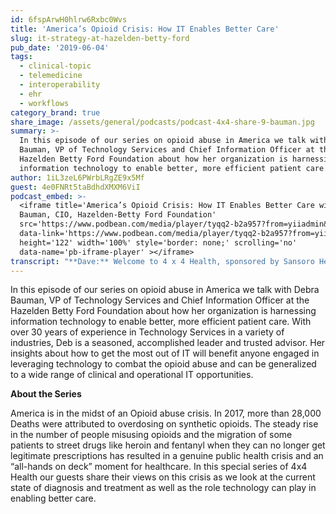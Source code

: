```yaml
---
id: 6fspArwH0hlrw6Rxbc0Wvs
title: 'America’s Opioid Crisis: How IT Enables Better Care'
slug: it-strategy-at-hazelden-betty-ford
pub_date: '2019-06-04'
tags:
  - clinical-topic
  - telemedicine
  - interoperability
  - ehr
  - workflows
category_brand: true
share_image: /assets/general/podcasts/podcast-4x4-share-9-bauman.jpg
summary: >-
  In this episode of our series on opioid abuse in America we talk with Debra
  Bauman, VP of Technology Services and Chief Information Officer at the
  Hazelden Betty Ford Foundation about how her organization is harnessing
  information technology to enable better, more efficient patient care.
author: 1iL3zeL6PWrbLRgZE9x5Mf
guest: 4e0FNRt5taBdhdXMXM6ViI
podcast_embed: >-
  <iframe title='America’s Opioid Crisis: How IT Enables Better Care with Debra
  Bauman, CIO, Hazelden-Betty Ford Foundation'
  src='https://www.podbean.com/media/player/tyqq2-b2a957?from=yiiadmin&download=1&version=1'
  data-link='https://www.podbean.com/media/player/tyqq2-b2a957?from=yiiadmin&download=1&version=1'
  height='122' width='100%' style='border: none;' scrolling='no'
  data-name='pb-iframe-player' ></iframe>
transcript: "**Dave:** Welcome to 4 x 4 Health, sponsored by Sansoro Health. Sansoro Health, integration at the speed of innovation. Check them out at [www.sansorohealth.com](http://www.sansorohealth.com). I’m your host Dr. Dave Levin. America is in the midst of an Opioid Abuse Crisis. Consider some of this statistic reported by the US Department of Health and Human Services or HHS. It’s estimated that in 2017, more than 28,000 deaths were attributed to overdosing on synthetic opioids which translates to more than a 130 deaths every day. Us of great concern is to study rise in the number of people misusing opioids for the first-time. In 2016, two million people misused prescription opioids for the first-time and reflecting the fact that patients often move on to street drugs when they can no longer get legitimate prescriptions, 81,000 people used Heroin for the first time. This is a genuine crisis and an all hands-on-deck moment for healthcare. In response HHS has proposed a five-point plan that’s designed to lead to better prevention, treatment and recovery services, enhance data collection and research, improve pain management and increased targeting of overdose reversing drugs like Naloxone. In this special series of 4 x 4 Health, our guests share their views on the crisis as we look at the current state of diagnosis and treatment as well as the role technology can play in enabling better care. Today I’m talking with Debra Bauman, VP of Technology Services and Chief Information Officer at the Hazelden Betty Ford Foundation . Deb joined Hazelden Betty Ford Foundation\_ in 2015, bringing with her over 30 years of experience in technology services. She served in a variety of roles in different industries including Group President for Bremer Bank, Vice President for Target Technology Services where she was in charge of Financial Services, Technology and [target.com](http://www.target.com) and Chief Information Officer for Sun Country Airlines. Deb is also a trusted advisor. She’s been a Member of the Strategic Advisory Board for FIS Global Solutions, a board member for several startups and a Member of the Advisory Board for the Sophia Fund and Angel Investment Firm. She’s Chairman of the Board of the Non-profit Bridge for Youth and also serves of the Board of the Women’s Health Leadership Trust. As you can tell from this introduction, Deb has a wealth of experience in Information Technology and the leadership skills that enable her teams to get things done. I’ve had the pleasure of working directly with her and can affirm she also has the courage to pursue her ideas even when they don’t square with a conventional wisdom of today’s Health IT. She possesses vision, strong leadership skills and the diversity of experience and knowledge that we need in the mix to help us reinvent the US Healthcare System. We’re glad she’s here today. Welcome to 4 x 4 Health, Deb.\n\n**Deb:** Thank you Dave, it’s good to be here.\n\n**Dave:** Before we get into the Opioid discussion, I’d like to ask you my usual opening question. So, take a moment and tell us a little bit about yourself and your organization.\n\n**Deb:** Well, as Dave mentioned, I’ve been in technology for several decades and what led me to technology in the first place was that I was actually a Business Major, a Marketing Major in college. But I started to understand that really enabling technology is more of a business problem and bringing a business perspective to it. It has really enabled me to be successful in my career over the years. So, I tend to have a little bit different view in some cases than some of my colleagues when looking at technology and potential technology solutions.\n\n**Dave:** That’s really interesting. And of course, as we said in the intro, you really, you started in other fields. I’m always interested in why people gravitated to healthcare at some point in their career. So, if you don’t mind sharing that, how did you end up at healthcare?\n\n**Deb:** Well, my career took some twists and turns and I went from industry to industry and that was not a planned roadmap for my career, it just sort of worked out that way. I was approached by a recruiter and Hazelden Betty Ford had merged and they were looking for a leader that could bring broad experience into the organization and I had always wanted to work in healthcare, it just the opportunity had never presented itself in the past as well as being an experienced executive and looking at how do I want to end my career, I really wanted to focus on an organization that I could feel very strongly about their mission and what they’re doing to improve healthcare for our country and the world and Hazelden Betty Ford is exactly that organization. So, I was drawn to it once I learned the opportunity. I’ve been thrilled to be here and have enjoyed it almost four years that I have been here.\n\n**Dave:** Well, we definitely need a mix of people in this and this has been a theme of the podcast about looking for this right mix of new ideas and old ideas and people that are marinated in healthcare and people that are new to it. And the theory of the podcast anyway is that, it’s through that mashup, something good is gonna happen. So, it’s great to have someone of your experience involved. Take one more minute and tell us a bit more about Hazelden Betty Ford Foundation\_ and their mission.\n\n**Deb:** Hazelden Betty Ford Foundation is an amazing organization. I really didn’t know the extent to which they serve people in recovery as well as other constituents, other people that are trying to learn more about recovery. And being from Minnesota, I was surprised about all the aspects of our organization. So, in addition to our core recovery services offerings, we have an accredited graduate school in addiction studies, we have a prominent research division that does a lot of important research and connection with organizations like Mayo and we have the world’s largest publisher of Addiction Literature in Products and Services that we sell across the globe. So, all of that from Hazelden Betty Ford Foundation\_ Headquarter in Minnesota to me was a surprise when I first started learning more about the organization.\n\n**Dave:** So, your role is to, among your many roles is to bring technology that enables that mission and we’re gonna drill in deeper specifically around the opioid abuse crisis. But tell us a little bit just in general, how you’ve approached that mission, what you see as some of the key pieces of technology and specifically Information Technology that enables that mission today and the way you look at it in the future?\n\n**Deb:** I think that as we’ve grown, a lot of what I just talked about in terms of our operating model has been more siloed in terms of how they operate and how they communicate in an enterprise level and what I have been stressing and bringing to the table and the whole organization is actually evolving to understand that all of the work that we do is integrated and together at an enterprise level as we look at all these different businesses, there’s a lot of overlap and a lot of commonality. And what we can do to make us even more effective as an organization is to extend beyond our traditional brick-and-mortar sites, our websites and really look at delivering our products and services and extending our reach to a number of different constituents, third-parties, hospitals, clinics, doctors, educational systems, and we can deliver the expertise that we have to support these other organizations in new and different ways. So, my job as a Technology Leader is to figure out how to bring that all together.\n\n**Dave:** Well, and it’s, this is another theme that’s been of interest to me and we’ve talked about this some on the podcast. To me this is that bucket of virtualizing care, of ways to extend resources, ways to minimize the barriers of time and space and it’s a problem across healthcare. My impression is that, it’s a particularly acute problem in behavioral and mental health. Number one, because there’s a substantial disease burden. We don’t always recognize it or deal with it but it’s there and the other is just a general shortage of skilled providers in the area. Have I got this right? Please feel free to call BS on me at any time during this podcast.\n\n**Deb:** Ha, ha \\[Laugh\\]. No, no, you’re spot on in what you’re describing. And we have a great opportunity to leverage technology in a way that we haven’t done so before to extend our reach and our services. We’re very, very involved in looking at virtual delivery models, a telemedicine, telehealth and there’s a variety of ways in which we believe we have opportunities to leverage that technology, the internet of things, all of the technology that is really, readily available, now, in other industries are taking advantage of are things that we are looking into. And I’m strategically incorporating into our model going forward.\n\n**Dave:** One of the areas of particular concern in healthcare information systems in general but I think particularly when we’re talking about sensitive areas like, mental health, addiction, behavioral health issues is privacy and security. And it’s a general challenge across our industry and one that we have much work to do, I think. But you’re in a, I think in a situation where it’s particularly important. Could you speak about that for a moment, the way you look at that issue and any particular activities at Hazelden Betty Ford around safeguarding the privacy and security of patient data?\n\n**Deb:** That is something that we are super focused on. You know, this is a highly regulated industry. I’ve been in highly regulated industries in the past including banking and airlines but healthcare and on top of that behavioral health is extremely regulated. We are subject to additional regulations in addition to the traditional healthcare HIPAA regulations. We have something that’s referred to as 42 CFR Part-2 which is an additional layer of security on top of HIPAA that further restricts and protects the information of the patients that we serve so that does create constraints for us in terms of how we can leverage technology and not risk violating any of those regulations. So, we spent a huge amount of time at making sure that we don’t do that.\n\n**Dave:** Well, we may have to have you come back for a deeper dive into that and maybe a comparison of the regulatory burden across different industries but we’ll save that for a future discussion.\n\n**Deb:** Okay.\n\n**Dave:** What I’d like to do now is turn our focus more specifically to the opioid abuse crisis. And my first question to you is really a personal one. You know, in your role at Hazelden, how did this arrive on your radar, how did you become involved and what has your journey been in support of their efforts to address this?\n\n**Deb:** The opioid crisis was really coming to ahead right about the time I joined the organization and Hazelden Betty Ford had already done some ground-breaking work in developing a program called Core-12 and what Core-12 does is incorporates our more traditional treatment model for alcohol along with what’s called medically assisted treatment are the use of additional medicine to help an individual get through to recovery from opioids. Opioids are tricky business, they’re harder to treat and it’s a tough journey for the patients that are going through recovery. So, how I became involved is trying to help enable technology that can help measure the outcomes of different forms of treatment and their corresponding outcomes and what is the more positive treatment path versus another path in helping our providers to understand what is most effective in treating an opioid patient. It’s a different model, it’s very different even though it’s still addiction medicine, it’s different, it’s the tough one to treat.\n\n**Dave:** Well, that’s a really interesting. Let’s go a little deeper on that. So, if I heard you correctly, you’re collecting outcomes measures, helping your clinical team evaluate different treatment approaches and the results you’re getting with different patient populations as a clinical research that allows you to refine those approaches as you go forward. Did I get that right?\n\n**Deb:** Right. So, what we do is we have a feedback informed treatment model that we apply and that model then allows us to provide assessments and questionnaires and different tools to patients to help them share where they’re at in their recovery journey and then from that our clinicians are taking that data and they’re analyzing that data and it allows them also to become more proactive when they see warning signs or signs of relapse that they can jump in and react more quickly. And it’s a closed-loop kind of a treatment model where they are continually refining their treatment plans based on the information they’re receiving. So, they need a technology solution that supports that entire closed-loop process. So, we are providing that.\n\n**Dave:** That’s really terrific. The other thing you brought up was medication assisted therapy and the medication assisted treatment. And this is recognized now I think as one of the cornerstones of recovery. There’s been a challenge because there’s a severe shortage of credential providers that can provide this service. My understanding is that this is one of the places where virtualizing care could be helpful. Is that something you’re looking at or that you guys have put into place and if so, what have you learned from that experience?\n\n**Deb:** We are working very hard to partner with organizations that can provide the medication that’s required for our patients once they leave us if they still need that medication ongoing. So, we are establishing technology tools to help in capturing partners that we can work with that can provide the service so that when a patient does leave us and we can refer them to qualified people to continue their care.\n\n**Dave:** So, so far what we’ve talked about is a couple of things, sort of care paths and the ability to collect outcomes and then adjust treatment based on that. We’ve been talking little bit about virtualizing care, technologies that allow us to spread the resources more efficiently or more effectively. What other key areas are you working in or what challenges are you trying to address right now?\n\n**Deb:** One of the key things that I’m trying to help enable the organization to do is to be able to provide more of a 360-degree view of our patients. What we don’t know right now is we can have a patient that’s gone through treatment. They may have taken courses at our graduate school. They may have donated money to us and they could be an employee and they could have worked with us in other ways, they could have been a referral or referred to us. So, there’s all these additional ways to have a relationship with us besides our traditional treatment. Yet, all of that information exists in all different areas and all different systems across the foundation. And I am working with the business leaders to pull all that information together. So, we are aware of any and all ways that a patient may interact with Hazelton Betty Ford and that, by doing that, then we can continue to have a relationship and we can also strengthen the relationship that’s already there by an understanding of how they are reaching out to us.\n\n**Dave:** We’ve been discussing the opioid abuse crisis with Deb Bauman and, Chief Information Officer at Hazelden Betty Ford Foundation. If you’ve just joined us, Deb just hit a hot-button issue for me personally because I think what you’re describing is bringing CRM, Customer Relationship Management to healthcare. You and I talked about this recently. I think I got up on my soapbox and gave up an unwanted speech about this but I want to go deeper on this and I just wanna connect it to something you said at the top of the podcast about bringing a business view to this world and to me this is a really good example of that, really thinking about the, what is the business problem or opportunity here, how’s it been addressed in other industries and how might that map onto healthcare. I might be out over my skis a little bit here but like you I see real promise in adapting the tools and techniques of CRM that are primarily used for marketing today to the business of healthcare and to clinical practice. So, before I go off on my own rant about this, tell us a little bit more about, you know, what you see and what you think the possibilities are there.\n\n**Deb:** Yeah, I think you described it very well and coming from other industries, particularly coming from Target and understanding the importance of that CRM analysis to understand your customers or your patients and the power of that. And the fact that healthcare is really, you know, and I’ve worked in financial services and airlines and all those other industries that, you know, that is paramount to be able to understand that. And so, for healthcare, I just see this is as an enormous opportunity for us moving forward to provide better healthcare and to provide more personalized individual care because we’ll have all this additional information.\n\n**Dave:** Well, I agree with you completely and I think that great customer service if you will and great patient care can very much align and reinforce each other, they don’t have to be in conflict. And that providing better service and a better experience, providing a more personalized experienced as you’ve described it, it’s not only gonna be more pleasing to patients but I predict that it’s gonna allow us to deliver even more effective care. So, this is the point where my colleagues usually look at me like I’m nuts and that might be true but I could still be correct and you know, the way I’ve tried to describe it to them is, you know, modern marketing has developed really powerful tools to micro-target. Essentially are these very tight cohorts of individuals that share common characteristics. They understand these cohorts and what they respond to and they message us appropriately. When I compare that to the way we do this in healthcare, you know, we talk about diabetics or on a good day we might talk about Type-1 and Type-2. There’s a much further refining to be done here to understand patients and what motivates them and how to take advantage of that, leverage that for successful treatment. So, two diabetics, there’s a difference between the one that shops at Walmart and the one that shops at Target and what Zip Code you live in and all these other things. Again that, you know, on the one hand you might say, well that’s just marketing stuff, what does that have to do with healthcare? Well, what it has to do with is, is this is the leading edge of really personal \\[Unclear\\] in my view. So, I’m sorry, I know I did go kind of on a rant there but when I meet someone else that kind of sees what I see there, I get excited about it. So…\n\n**Deb:** I do too, I do too.\n\n**Dave:** Where do you think you’ll start? Because, you know, when I’ve talked to people about this idea, there’s so many different ways you could apply it to healthcare. What are your thoughts about where to get started with it?\n\n**Deb:** Well, we actually do have a strategy around how to get started and it’s kind of goes back to what you touched on where you know you start to look at a certain type of individual that has diabetes, that has common characteristics for us. What we wanna do is start doing something called risk stratification. So, if we can start collecting this information, you know, and then start to analyze the information, we will be much better prepared at the very onset when someone approaches us for treatment, that we feel that we can draw upon that information, compare it is to that individual and their profile and target more effective treatment. We believe right out of the gate based on having that base of information to compare to. So, that’s the first thing we see and then we also as I mentioned, when you’re in treatment with us, there again, we can use that information we believe to be more effective in the treatment plan that we put together for you. So, we just think it has enormous potential.\n\n**Dave:** Well, I do too. I mean, I have this really fundamental view that most of healthcare is about behavior change whether it’s adopting healthy behaviors to prevent illness or adopting the behaviors you need to care for a chronic disease or acute illness. And I just don’t think we’re very good at that in healthcare and that there’s a lot we can learn from industries that are good at it. The two that always interest me are marketing and behavioral economics. They seem to be fields that have, they have more insight into what motivates human beings and how to take advantage of that for their benefits.\n\n**Deb:** Mm-hmm.\n\n**Dave:** I see we kind of share that view.\n\n**Deb:** The other piece that I didn’t mention which is going to be very important, it is very important for behavioral health is that we are going to be required to do more measurement-based treatment and that’s going to be across the behavioral health industry. So, I think we are on the leading edge. I’m already thinking about how we’re going to be able to do that using data and technology. So, it feeds right into what is going to be an expectation of the industry as a whole.\n\n**Dave:** My next question might be a little bit of a curveball but one of the things that I’ve learned from my own experience with addiction and recovery is that this is also about the family and the social unit. It’s a disease of families really in a way. It’s not just about the individual. So, I’m curious, are there things that you do with technology at Hazelden that relate to that specifically or and I guess you can look at it both ways in engaging families and also, you know, dealing with privacy issues. So, hopefully that was a good question in there somewhere.\n\n**Deb:** Yes, and we do believe that, that is a key part of a successful outcome and we want to do more around that because we realized that we have a number of different constituents that we work with. We do have a family program, it’s a very formalized program. But we also have a children’s program. So, it’s for children of parents who are in treatment. So, there’s a lot of different areas that we touch upon it but what we wanna do is part of our strategy for the next few years is to figure out how do we put together a more formalized program around all of the people that are touched by the individual that’s in treatment.\n\n**Dave:** The next thing I’d like you to talk with us about is some of the challenges that you face and we’ve touched on this a little bit around security and privacy but in addition to those concerns, what are some of the biggest challenges you face in deploying and using Information Technology?\n\n**Deb:** I think for us in behavioral health it isn’t, you know, it isn’t always a straight forward as acute care or getting a knee replacement. You know, every person is different and, every person is going to go through the experience here differently and trying to apply technology that’s can scale and be standard, yet individualized enough to be effective in the course of treatment is a balancing act. And that’s I think for me and technology and trying to provide the best technology for our clinicians and our providers, that’s been a challenge.\n\n**Dave:** Give us a specific example of one of those challenges.\n\n**Deb:** We recently implemented a new EHR, Cerner and we have 14 different sites across the country. And each of those sites is staffed differently, provides a different combination of programs because we have residential, we have intensive outpatient, outpatient day treatment, silver living and then based on the type of providers and clinicians we have, they can vary from site-to-site based on what we offer there. So, trying to put it in place standard technology and standard processes to create, you know, a good experience, yet do it to support all of the various sites and their different configurations. It’s been a challenge for us trying to figure that out.\n\n**Dave:** And it’s in balance, right. I mean, there’s no one right answer here, it’s mostly the balance.\n\n**Deb:** And then every state has their own regulations which are different. And we’re in nine different states. So, then we have to make sure we’re adhering and based on what we talked about earlier, our strict privacy rules and then addressing the individual state regulations as additional complexity.\n\n**Dave:** So, what I heard and there are a couple things. One is that where we can in healthcare. We wanna standardize things, we like heaven pads and we like to be evidence based where we can. There’s always variations though. Some of those are just doodled local circumstances. How many people work here, what kind of rooms do we have, what services do we provide? So well, they can be personal tastes and preferences although I think increasingly in healthcare, we’re becoming a little more disciplined around those things and using evidence. You’ve also compared this to a joint replacement which is also interesting to me and I’m gonna speculate here a little bit. The typical joint replacement patient, it’s a pretty predictable course and series of, of that. So, not that there’s not some variation in there and, but it’s relatively predictable. I would speculate that in the patient population that Hazelden serves, there’s a lot more variability, there’ a lot more of two steps forward, one step back and that variability also presents a bigger challenge in this sort of customizing within a standard framework.\n\n**Deb:** It does and because the great majority of the time if there’s a substance use disorder. There’s usually some associated psychological issue as well and so peeling the onion if you will to get to the root of perhaps what caused the addiction in the first place could be varied and could be complicated. And so, how to address individual by individual, everybody’s different in terms of their particular situation.\n\n**Dave:** My last question around technology today is, are you looking at any of the cutting-edge innovational stuff, you know, I don’t know if it’s gonna work or not but it looks interesting. So, things like, gamification, chatbots, some of these technologies that at least their hints that they might be useful in healthcare and that they might be particularly useful in the arena of mental health and behavioral health. Any of that on the radar or is that too fanciful right now?\n\n**Deb:** We have a clinical innovation team. I sit on that team; our Chief Medical Officer sits on that team as well as representatives from across the foundation. We are getting approached on a regular basis with technology offerings where they think that, you know, might be beneficial to us. So, we evaluate those and we go through on a regular basis. We’re always looking at the new things that are coming out on the market. And keeping sort of in the back of our mind where we think this may fit, you know, our overall strategy. But we’re not, you know, we’re probably more like, we wanna be a fast follower. You know, and some of that I think is where I would position us if we can be.\n\n**Dave:** Well, that makes sense. It’s true, seems like everybody’s got an app for that now and yet we lack a lot of evidence and basic proof that these things are effective. I’m not discouraged by that; I just recognize that as we have work to do. Anything you’ve seen recently that you went, wow, this might be actually pretty cool?\n\n**Deb:** Well, we’ve seen a number of things that we think people really have some great solutions. But your earlier point, are they going to be effective, you know, there isn’t any proof. So, but it is, you know. There’s, it’s amazing when people come and present some of the ideas that they have. Even the one that we had was a virtual, putting a, you know, the virtual glasses and then putting you in a bar setting and then walking you through and then training you on how you would react. You know, if you’re in recovery and you walk into a bar and this is what comes at you because you’re with friends, how do you react? I mean, you know, when you think about it, that’s a real situation, right?\n\n**Dave:** That’s really interesting. I mean, you know, it’s a classic triggering situation. And so, perhaps there’s a role for a virtual reality and practicing that and learning how to navigate through this. So, that’s fascinating. Well, you’ve got, as you said, decades of experience in the field and now you’ve brought that to bear on healthcare. You’re at ground zero for one of the most important ongoing health crises in the United States. My last question to you is given all of that, what’s your most sage advice for us on these topics?\n\n**Deb:** Well, I’m glad to see that we’re talking about this and how technology can really help address something that is a critical situation in our country. And opioids, if we get opioids under control, there will be something else because there will always be addiction and different forms of addiction and I love the fact that it’s becoming less taboo behind the curtain to talk about and in more open so that’s progress.\n\n**Dave:** That’s a really important point, that last one and it’s come up in this series multiple times. One of the if you will, silver linings here is that because opioid addiction has affected such a broad swath of the population and it doesn’t seem to respect any kind of socio-economic boundaries. It has brought a lot more focus to these problems and as you say, I think it has begun to address some of the stigma that gets in the way of us recognizing it and seeking help when it’s needed. We’ve been discussing the Opioid Abuse Crisis with Deb Bauman, Chief Information Officer at Hazelden Betty Ford Foundation. Deb, thanks again for joining us today.\n\n**Deb:** Oh, my pleasure Dave.\n\n**Dave:** You’ve been listening to 4 x 4 Health, sponsored by Sansoro Health. Sansoro Health, integration at the speed of innovation. Check them out at [www.sansorohealth.com](http://www.sansorohealth.com). I hope you’ll join us next time for another 4 x 4 discussion with healthcare innovators. Until then, I’m your host Dr. Dave Levin, thanks for listening."
---
```

In this episode of our series on opioid abuse in America we talk with Debra Bauman, VP of Technology Services and Chief Information Officer at the Hazelden Betty Ford Foundation about how her organization is harnessing information technology to enable better, more efficient patient care. With over 30 years of experience in Technology Services in a variety of industries, Deb is a seasoned, accomplished leader and trusted advisor. Her insights about how to get the most out of IT will benefit anyone engaged in leveraging technology to combat the opioid abuse and can be generalized to a wide range of clinical and operational IT opportunities.

__About the Series__

America is in the midst of an Opioid abuse crisis. In 2017, more than 28,000 Deaths were attributed to overdosing on synthetic opioids. The steady rise in the number of people misusing opioids and the migration of some patients to street drugs like heroin and fentanyl when they can no longer get legitimate prescriptions has resulted in a genuine public health crisis and an “all-hands on deck” moment for healthcare. In this special series of 4x4 Health our guests share their views on this crisis as we look at the current state of diagnosis and treatment as well as the role technology can play in enabling better care.

  